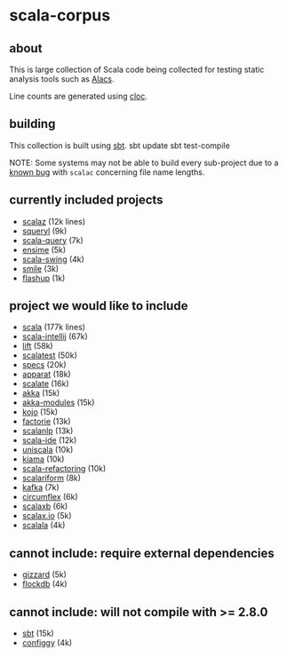 # scala-corpus #
## about ##
This is large collection of Scala code being collected for testing static analysis tools such as [Alacs](https://github.com/alacscala/alacs).

Line counts are generated using [cloc](http://cloc.sourceforge.net/).

## building  ##
This collection is built using [sbt](http://code.google.com/p/simple-build-tool/).
    sbt update
    sbt test-compile

NOTE: Some systems may not be able to build every sub-project due to a [known bug](http://lampsvn.epfl.ch/trac/scala/ticket/3623) with `scalac` concerning file name lengths.

## currently included projects ##
* [scalaz](https://github.com/scalaz/scalaz) (12k lines)
* [squeryl](https://github.com/max-l/Squeryl)  (9k)
* [scala-query](https://github.com/szeiger/scala-query) (7k)
* [ensime](https://github.com/aemoncannon/ensime) (5k)
* [scala-swing](https://github.com/ingoem/scala-swing) (4k)
* [smile](https://github.com/robey/smile) (3k)
* [flashup](https://github.com/ymasory/Flashup) (1k)

## project we would like to include ##
* [scala](https://github.com/scala/scala) (177k lines)
* [scala-intellij](http://git.jetbrains.org/?p=idea/scala-plugin.git) (67k)
* [lift](https://github.com/lift/lift) (58k)
* [scalatest](http://www.scalatest.org/download) (50k)
* [specs](http://code.google.com/p/specs/source/checkout) (20k)
* [apparat](http://code.google.com/p/apparat/source/checkout) (18k)
* [scalate](https://github.com/scalate/scalate) (16k)
* [akka](https://github.com/jboner/akka) (15k)
* [akka-modules](https://github.com/jboner/akka-modules) (15k)
* [kojo](http://code.google.com/p/kojo/source/checkout) (15k)
* [factorie](http://code.google.com/p/factorie/source/checkout) (13k)
* [scalanlp](https://github.com/dlwh/scalanlp-core) (13k)
* [scala-ide](http://www.assembla.com/wiki/show/scala-ide/Source_Code) (12k)
* [uniscala](http://uniscala.net/mvn/source-repository.html) (10k)
* [kiama](http://code.google.com/p/kiama/source/checkout) (10k)
* [scala-refactoring](http://www.assembla.com/code/scala-refactoring/git/nodes?rev=master) (10k)
* [scalariform](https://github.com/mdr/scalariform) (8k)
* [kafka](https://github.com/kafka-dev/kafka) (7k)
* [circumflex](https://github.com/inca/circumflex) (6k)
* [scalaxb](https://github.com/eed3si9n/scalaxb) (6k)
* [scalax.io](https://github.com/eengbrec/Scalax.IO) (5k)
* [scalala](http://code.google.com/p/scalala/source/checkout) (4k)

## cannot include: require external dependencies ##
* [gizzard](https://github.com/twitter/gizzard) (5k)
* [flockdb](https://github.com/twitter/flockdb) (4k)

## cannot include: will not compile with >= 2.8.0 ##
* [sbt](http://code.google.com/p/simple-build-tool/source/checkout) (15k)
* [configgy](https://github.com/robey/configgy) (4k)

